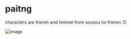 # paitng

characters are frieren and himmel from sousou no frieren :D

![image](https://github.com/user-attachments/assets/5bb2ceee-0aba-4a86-9fd1-2ecde69125e9)

